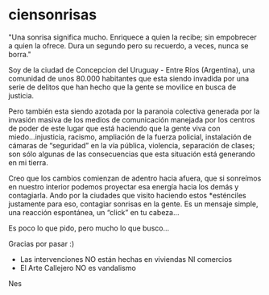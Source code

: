 ciensonrisas
============

"Una sonrisa significa mucho. Enriquece a quien la recibe; sin empobrecer a quien la ofrece.
Dura un segundo pero su recuerdo, a veces, nunca se borra."

Soy de la ciudad de Concepcion del Uruguay - Entre Ríos (Argentina), una comunidad de
unos 80.000 habitantes que esta siendo invadida por una serie de delitos que han hecho
que la gente se movilice en busca de justicia.

Pero también esta siendo azotada por la paranoia colectiva generada por la invasión
masiva de los medios de comunicación manejada por los centros de poder de este lugar
que está haciendo que la gente viva con miedo...injusticia, racismo, ampliación de la
fuerza policial, instalación de cámaras de “seguridad” en la vía pública, violencia,
separación de clases; son sólo algunas de las consecuencias que esta situación está
generando en mi tierra.

Creo que los cambios comienzan de adentro hacia afuera, que si sonreímos en nuestro
interior podemos proyectar esa energía hacia los demás y contagiarla. Ando por la
ciudades que visito haciendo estos *esténciles justamente para eso, contagiar sonrisas
en la gente. Es un mensaje simple, una reacción espontánea, un “click” en tu cabeza...

Es poco lo que pido, pero mucho lo que busco...

Gracias por pasar :)

 * Las intervenciones NO están hechas en viviendas NI comercios
 * El Arte Callejero NO es vandalismo

Nes